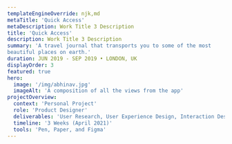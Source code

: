 ```yaml
---
templateEngineOverride: njk,md
metaTitle: 'Quick Access'
metaDescription: Work Title 3 Description
title: 'Quick Access'
description: Work Title 3 Description
summary: 'A travel journal that transports you to some of the most
beautiful places on earth.'
duration: JUN 2019 - SEP 2019 • LONDON, UK
displayOrder: 3
featured: true
hero:
  image: '/img/abhinav.jpg'
  imageAlt: 'A composition of all the views from the app'
projectOverview:
  context: 'Personal Project'
  role: 'Product Designer'
  deliverables: 'User Research, User Experience Design, Interaction Design, Visual Design and Prototyping'
  timeline: '3 Weeks (April 2021)'
  tools: 'Pen, Paper, and Figma'
---
```

